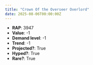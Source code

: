 ```yaml
---
title: "Crown Of the Overseer Overlord"
date: 2025-08-06T00:00:00Z
---
```

- **RAP**: 3947
- **Value**: -1
- **Demand level**: -1
- **Trend**: -1
- **Projected?**: True
- **Hyped?**: True
- **Rare?**: True
